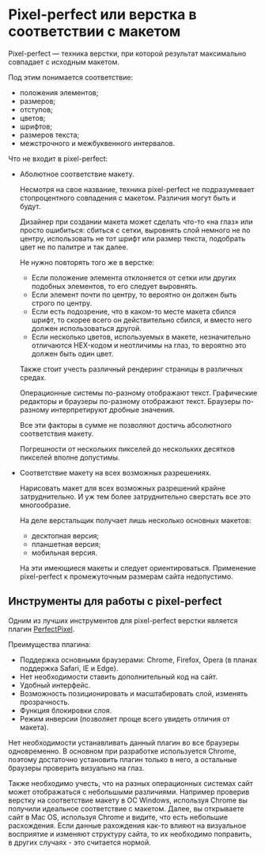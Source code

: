 # Pixel-perfect или верстка в соответствии с макетом

Pixel-perfect — техника верстки, при которой результат максимально совпадает с исходным макетом.

Под этим понимается соответствие:

* положения элементов;
* размеров;
* отступов;
* цветов;
* шрифтов;
* размеров текста;
* межстрочного и межбуквенного интервалов.

Что не входит в pixel-perfect:

* Аболютное соответствие макету.

  Несмотря на свое название, техника pixel-perfect не подразумевает стопроцентного совпадения с макетом.
  Различия могут быть и будут.

  Дизайнер при создании макета может сделать что-то «на глаз» или просто ошибиться: сбиться с сетки, выровнять слой немного не по центру, использовать не тот шрифт или размер текста, подобрать цвет не по палитре и так далее.

  Не нужно повторять того же в верстке:

  * Если положение элемента отклоняется от сетки или других подобных элементов, то его следует выровнять.
  * Если элемент почти по центру, то вероятно он должен быть строго по центру.
  * Если есть подозрение, что в каком-то месте макета сбился шрифт, то скорее всего он действительно сбился, и вместо него должен использоваться другой.
  * Если несколько цветов, используемых в макете, незначительно отличаются HEX-кодом и неотличимы на глаз, то вероятно это должен быть один цвет.

  Также стоит учесть различный рендеринг страницы в различных средах.

  Операционные системы по-разному отображают текст.
  Графические редакторы и браузеры по-разному отображают текст.
  Браузеры по-разному интерпретируют дробные значения.

  Все эти факторы в сумме не позволяют достичь абсолютного соответствия макету.

  Погрешности от нескольких пикселей до нескольких десятков пикселей вполне допустимы.

* Соответствие макету на всех возможных разрешениях.

  Нарисовать макет для всех возможных разрешений крайне затруднительно.
  И уж тем более затруднительно сверстать все это многообразие.

  На деле верстальщик получает лишь несколько основных макетов:

  * десктопная версия;
  * планшетная версия;
  * мобильная версия.

  На эти имеющиеся макеты и следует ориентироваться.
  Применение pixel-perfect к промежуточным размерам сайта недопустимо.

## Инструменты для работы с pixel-perfect

Одним из лучших инструментов для pixel-perfect верстки является плагин [PerfectPixel](http://www.welldonecode.com/perfectpixel/).

Преимущества плагина:

* Поддержка основными браузерами: Chrome, Firefox, Opera (в планах поддержка Safari, IE и Edge).
* Нет необходимости ставить дополнительный код на сайт.
* Удобный интерфейс.
* Возможность позиционировать и масштабировать слой, изменять прозрачность.
* Функция блокировки слоя.
* Режим инверсии (позволяет проще всего увидеть отличия от макета).

Нет необходимости устанавливать данный плагин во все браузеры одновременно. В основном при разработке используется Chrome, поэтому достаточно установить плагин только в него, а остальные браузеры проверить визуально на глаз.

Также необходимо учесть, что на разных операционных системах сайт может отображаться с небольшыми различиями. Например проверив верстку на соответствие макету в ОС Windows, используя Chrome вы получили идеальное соответствие с макетом. Далее, вы открываете сайт в Mac OS, используя Chrome и видите, что есть небольшие расхождения. Если данные рахождения как-то влияют на визуальное восприятие и изменяют структуру сайта, то их необходимо поправить, в других случаях - это считается нормой.